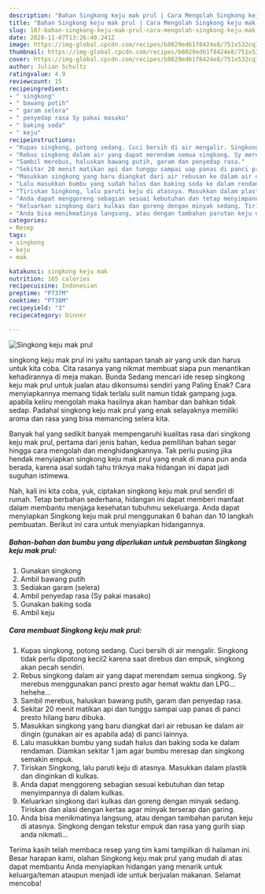```yaml
---
description: "Bahan Singkong keju mak prul | Cara Mengolah Singkong keju mak prul Yang Enak Dan Lezat"
title: "Bahan Singkong keju mak prul | Cara Mengolah Singkong keju mak prul Yang Enak Dan Lezat"
slug: 107-bahan-singkong-keju-mak-prul-cara-mengolah-singkong-keju-mak-prul-yang-enak-dan-lezat
date: 2020-11-07T13:26:40.241Z
image: https://img-global.cpcdn.com/recipes/b8029ed61f8424e8/751x532cq70/singkong-keju-mak-prul-foto-resep-utama.jpg
thumbnail: https://img-global.cpcdn.com/recipes/b8029ed61f8424e8/751x532cq70/singkong-keju-mak-prul-foto-resep-utama.jpg
cover: https://img-global.cpcdn.com/recipes/b8029ed61f8424e8/751x532cq70/singkong-keju-mak-prul-foto-resep-utama.jpg
author: Julian Schultz
ratingvalue: 4.9
reviewcount: 15
recipeingredient:
- " singkong"
- " bawang putih"
- " garam selera"
- " penyedap rasa Sy pakai masako"
- " baking soda"
- " keju"
recipeinstructions:
- "Kupas singkong, potong sedang. Cuci bersih di air mengalir. Singkong tidak perlu dipotong kecil2 karena saat direbus dan empuk, singkong akan pecah sendiri."
- "Rebus singkong dalam air yang dapat merendam semua singkong. Sy merebus menggunakan panci presto agar hemat waktu dan LPG... hehehe..."
- "Sambil merebus, haluskan bawang putih, garam dan penyedap rasa."
- "Sekitar 20 menit matikan api dan tunggu sampai uap panas di panci presto hilang baru dibuka."
- "Masukkan singkong yang baru diangkat dari air rebusan ke dalam air dingin (gunakan air es apabila ada) di panci lainnya."
- "Lalu masukkan bumbu yang sudah halus dan baking soda ke dalam rendaman. Diamkan sekitar 1 jam agar bumbu meresap dan singkong semakin empuk."
- "Tiriskan Singkong, lalu paruti keju di atasnya. Masukkan dalam plastik dan dinginkan di kulkas."
- "Anda dapat menggoreng sebagian sesuai kebutuhan dan tetap menyimpannya di dalam kulkas."
- "Keluarkan singkong dari kulkas dan goreng dengan minyak sedang. Tiriskan dan alasi dengan kertas agar minyak terserap dan garing."
- "Anda bisa menikmatinya langsung, atau dengan tambahan parutan keju di atasnya. Singkong dengan tekstur empuk dan rasa yang gurih siap anda nikmati..."
categories:
- Resep
tags:
- singkong
- keju
- mak

katakunci: singkong keju mak 
nutrition: 165 calories
recipecuisine: Indonesian
preptime: "PT37M"
cooktime: "PT38M"
recipeyield: "3"
recipecategory: Dinner

---
```



![Singkong keju mak prul](https://img-global.cpcdn.com/recipes/b8029ed61f8424e8/751x532cq70/singkong-keju-mak-prul-foto-resep-utama.jpg)


singkong keju mak prul ini yaitu santapan tanah air yang unik dan harus untuk kita coba. Cita rasanya yang nikmat membuat siapa pun menantikan kehadirannya di meja makan.
Bunda Sedang mencari ide resep singkong keju mak prul untuk jualan atau dikonsumsi sendiri yang Paling Enak? Cara menyiapkannya memang tidak terlalu sulit namun tidak gampang juga. apabila keliru mengolah maka hasilnya akan hambar dan bahkan tidak sedap. Padahal singkong keju mak prul yang enak selayaknya memiliki aroma dan rasa yang bisa memancing selera kita.



Banyak hal yang sedikit banyak mempengaruhi kualitas rasa dari singkong keju mak prul, pertama dari jenis bahan, kedua pemilihan bahan segar hingga cara mengolah dan menghidangkannya. Tak perlu pusing jika hendak menyiapkan singkong keju mak prul yang enak di mana pun anda berada, karena asal sudah tahu triknya maka hidangan ini dapat jadi suguhan istimewa.


Nah, kali ini kita coba, yuk, ciptakan singkong keju mak prul sendiri di rumah. Tetap berbahan sederhana, hidangan ini dapat memberi manfaat dalam membantu menjaga kesehatan tubuhmu sekeluarga. Anda dapat menyiapkan Singkong keju mak prul menggunakan 6 bahan dan 10 langkah pembuatan. Berikut ini cara untuk menyiapkan hidangannya.

<!--inarticleads1-->

##### Bahan-bahan dan bumbu yang diperlukan untuk pembuatan Singkong keju mak prul:

1. Gunakan  singkong
1. Ambil  bawang putih
1. Sediakan  garam (selera)
1. Ambil  penyedap rasa (Sy pakai masako)
1. Gunakan  baking soda
1. Ambil  keju




<!--inarticleads2-->

##### Cara membuat Singkong keju mak prul:

1. Kupas singkong, potong sedang. Cuci bersih di air mengalir. Singkong tidak perlu dipotong kecil2 karena saat direbus dan empuk, singkong akan pecah sendiri.
1. Rebus singkong dalam air yang dapat merendam semua singkong. Sy merebus menggunakan panci presto agar hemat waktu dan LPG... hehehe...
1. Sambil merebus, haluskan bawang putih, garam dan penyedap rasa.
1. Sekitar 20 menit matikan api dan tunggu sampai uap panas di panci presto hilang baru dibuka.
1. Masukkan singkong yang baru diangkat dari air rebusan ke dalam air dingin (gunakan air es apabila ada) di panci lainnya.
1. Lalu masukkan bumbu yang sudah halus dan baking soda ke dalam rendaman. Diamkan sekitar 1 jam agar bumbu meresap dan singkong semakin empuk.
1. Tiriskan Singkong, lalu paruti keju di atasnya. Masukkan dalam plastik dan dinginkan di kulkas.
1. Anda dapat menggoreng sebagian sesuai kebutuhan dan tetap menyimpannya di dalam kulkas.
1. Keluarkan singkong dari kulkas dan goreng dengan minyak sedang. Tiriskan dan alasi dengan kertas agar minyak terserap dan garing.
1. Anda bisa menikmatinya langsung, atau dengan tambahan parutan keju di atasnya. Singkong dengan tekstur empuk dan rasa yang gurih siap anda nikmati...




Terima kasih telah membaca resep yang tim kami tampilkan di halaman ini. Besar harapan kami, olahan Singkong keju mak prul yang mudah di atas dapat membantu Anda menyiapkan hidangan yang menarik untuk keluarga/teman ataupun menjadi ide untuk berjualan makanan. Selamat mencoba!
